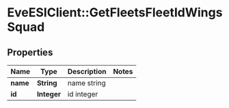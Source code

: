 # EveESIClient::GetFleetsFleetIdWingsSquad

## Properties
Name | Type | Description | Notes
------------ | ------------- | ------------- | -------------
**name** | **String** | name string | 
**id** | **Integer** | id integer | 


